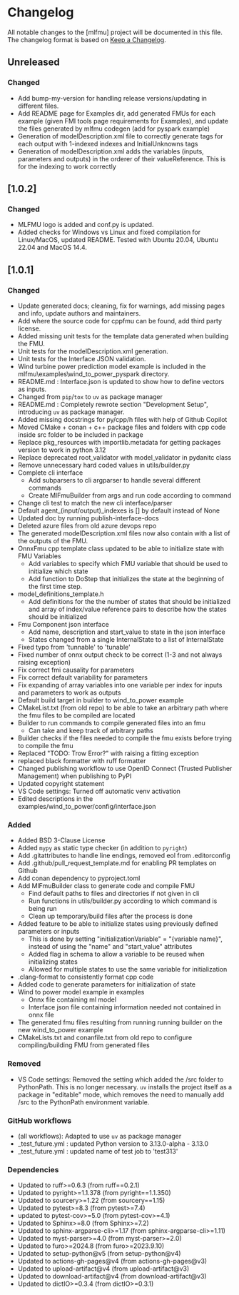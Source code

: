 # Changelog

All notable changes to the [mlfmu] project will be documented in this file.<br>
The changelog format is based on [Keep a Changelog](https://keepachangelog.com/en/1.0.0/).

## Unreleased

### Changed

* Add bump-my-version for handling release versions/updating in different files.
* Add README page for Examples dir, add generated FMUs for each example (given FMI tools page requirements for Examples), and update the files generated by mlfmu codegen (add for pyspark example)
* Generation of modelDescription.xml file to correctly generate tags for each output with 1-indexed indexes and InitialUnknowns tags
* Generation of modelDescription.xml adds the variables (inputs, parameters and outputs) in the orderer of their valueReference. This is for the indexing to work correctly

## [1.0.2]

### Changed

* MLFMU logo is added and conf.py is updated.
* Added checks for Windows vs Linux and fixed compilation for Linux/MacOS, updated README. Tested with Ubuntu 20.04, Ubuntu 22.04 and MacOS 14.4.

## [1.0.1]

### Changed

* Update generated docs; cleaning, fix for warnings, add missing pages and info, update authors and maintainers.
* Add where the source code for cppfmu can be found, add third party license.
* Added missing unit tests for the template data generated when building the FMU.
* Unit tests for the modelDescription.xml generation.
* Unit tests for the Interface JSON validation.
* Wind turbine power prediction model example is included in the mlfmu\examples\wind_to_power_pyspark directory.
* README.md : Interface.json is updated to show how to define vectors as inputs.
* Changed from `pip`/`tox` to `uv` as package manager
* README.md : Completely rewrote section "Development Setup", introducing `uv` as package manager.
* Added missing docstrings for py/cpp/h files with help of Github Copilot
* Moved CMake + conan + c++ package files and folders with cpp code inside src folder to be included in package
* Replace pkg_resources with importlib.metadata for getting packages version to work in python 3.12
* Replace deprecated root_validator with model_validator in pydanitc class
* Remove unnecessary hard coded values in utils/builder.py
* Complete cli interface
  * Add subparsers to cli argparser to handle several different commands
  * Create MlFmuBuilder from args and run code according to command
* Change cli test to match the new cli interface/parser
* Default agent_(input/output)_indexes is [] by default instead of None
* Updated doc by running publish-interface-docs
* Deleted azure files from old azure devops repo
* The generated modelDescription.xml files now also contain <ModelStructure> with a list of the outputs of the FMU.
* OnnxFmu cpp template class updated to be able to initialize state with FMU Variables
  * Add variables to specify which FMU variable that should be used to initialize which state
  * Add function to DoStep that initializes the state at the beginning of the first time step.
* model_definitions_template.h
  * Add definitions for the the number of states that should be initialized and array of index/value reference pairs to describe how the states should be initialized
* Fmu Component json interface
  * Add name, description and start_value to state in the json interface
  * States changed from a single InternalState to a list of InternalState
* Fixed typo from 'tunnable' to 'tunable'
* Fixed number of onnx output check to be correct (1-3 and not always raising exception)
* Fix correct fmi causality for parameters
* Fix correct default variability for parameters
* Fix expanding of array variables into one variable per index for inputs and parameters to work as outputs
* Default build target in builder to wind_to_power example
* CMakeList.txt (from old repo) to be able to take an arbitrary path where the fmu files to be compiled are located
* Builder to run commands to compile generated files into an fmu
  * Can take and keep track of arbitrary paths
* Builder checks if the files needed to compile the fmu exists before trying to compile the fmu
* Replaced "TODO: Trow Error?" with raising a fitting exception
* replaced black formatter with ruff formatter
* Changed publishing workflow to use OpenID Connect (Trusted Publisher Management) when publishing to PyPI
* Updated copyright statement
* VS Code settings: Turned off automatic venv activation
* Edited descriptions in the examples/wind_to_power/config/interface.json

### Added

* Added BSD 3-Clause License
* Added `mypy` as static type checker (in addition to `pyright`)
* Add .gitattributes to handle line endings, removed eol from .editorconfig
* Add .github/pull_request_template.md for enabling PR templates on Github
* Add conan dependency to pyproject.toml
* Add MlFmuBuilder class to generate code and compile FMU
  * Find default paths to files and directories if not given in cli
  * Run functions in utils/builder.py according to which command is being run
  * Clean up temporary/build files after the process is done
* Added feature to be able to initialize states using previously defined parameters or inputs
  * This is done by setting "initializationVariable" = "{variable name}", instead of using the "name" and "start_value" attributes
  * Added flag in schema to allow a variable to be reused when initializing states
  * Allowed for multiple states to use the same variable for initialization
* .clang-format to consistently format cpp code
* Added code to generate parameters for initialization of state
* Wind to power model example in examples
  * Onnx file containing ml model
  * Interface json file containing information needed not contained in onnx file
* The generated fmu files resulting from running running builder on the new wind_to_power example
* CMakeLists.txt and conanfile.txt from old repo to configure compiling/building FMU from generated files

### Removed

* VS Code settings: Removed the setting which added the /src folder to PythonPath. This is no longer necessary. `uv` installs the project itself as a package in "editable" mode, which removes the need to manually add /src to the PythonPath environment variable.

### GitHub workflows

* (all workflows): Adapted to use `uv` as package manager
* _test_future.yml : updated Python version to 3.13.0-alpha - 3.13.0
* _test_future.yml : updated name of test job to 'test313'

### Dependencies

* Updated to ruff>=0.6.3  (from ruff==0.2.1)
* Updated to pyright>=1.1.378  (from pyright==1.1.350)
* Updated to sourcery>=1.22  (from sourcery==1.15)
* Updated to pytest>=8.3  (from pytest>=7.4)
* updated to pytest-cov>=5.0  (from pytest-cov>=4.1)
* Updated to Sphinx>=8.0  (from Sphinx>=7.2)
* Updated to sphinx-argparse-cli>=1.17  (from sphinx-argparse-cli>=1.11)
* Updated to myst-parser>=4.0  (from myst-parser>=2.0)
* Updated to furo>=2024.8  (from furo>=2023.9.10)
* Updated to setup-python@v5  (from setup-python@v4)
* Updated to actions-gh-pages@v4  (from actions-gh-pages@v3)
* Updated to upload-artifact@v4  (from upload-artifact@v3)
* Updated to download-artifact@v4  (from download-artifact@v3)
* Updated to dictIO>=0.3.4  (from dictIO>=0.3.1)
